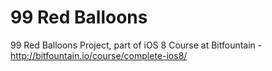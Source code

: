 99 Red Balloons
============

99 Red Balloons Project, part of iOS 8 Course at Bitfountain - http://bitfountain.io/course/complete-ios8/

